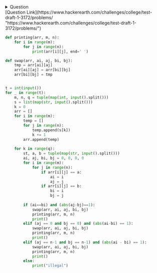 <details><summary>Question</summary>
<p>
Before a quiz, the students of a batch have arranged themselves as per a convenient order in a m×n grid, representing m rows of seats, each row with n consecutive seats. The instructor however has a plan and wants to disrupt the order. He can ask two students sitting consecutively in a row to swap seats, two students sitting at the 1st position of consecutive rows to swap seats, and two students sitting at the last position of consequitive rows to swap seats. The instructor gives instructions as “swap <roll1> <roll2> where <roll1>” and <roll2> are the roll numbers of students who need to swap places. Many inputs will be invalid, where students are not consequitive and should be neglected. A student cannot swap with himself/herself.



Input Format: The first input is the number of test cases. For each test case, the first 3 inputs are m (number of rows), n (number of columns) and q (number of instructor instructions). The next line contains mn students in a row major format as per their current seating. The next q lines contain 1 instruction each.

 

Output Format: After each instruction, print the students as per the current seating in a row major format. Print illegal if the swap is not valid.

 

Sample Input

1

3 3 5

IIT1 IIT2 IIT3 IIT4 IIT5 IIT6 IIT7 IIT8 IIT9

swap IIT1 IIT4

swap IIT2 IIT5

swap IIT3 IIT6

swap IIT4 IIT2

swap IIT6 IIT4

 

Sample Output

IIT4 IIT2 IIT3 IIT1 IIT5 IIT6 IIT7 IIT8 IIT9

illegal

IIT4 IIT2 IIT6 IIT1 IIT5 IIT3 IIT7 IIT8 IIT9

IIT2 IIT4 IIT6 IIT1 IIT5 IIT3 IIT7 IIT8 IIT9

IIT2 IIT6 IIT4 IIT1 IIT5 IIT3 IIT7 IIT8 IIT9
</p>
</details>
[Question Link](https://www.hackerearth.com/challenges/college/test-draft-1-3172/problems/ "https://www.hackerearth.com/challenges/college/test-draft-1-3172/problems/")

```python
def printing(arr, m, n):
    for i in range(m):
        for j in range(n):
            print(arr[i][j], end=' ')

def swap(arr, ai, aj, bi, bj):
    tmp = arr[ai][aj]
    arr[ai][aj] = arr[bi][bj]
    arr[bi][bj] = tmp


t = int(input())
for _ in range(t):
    m, n, q = tuple(map(int, input().split()))
    s = list(map(str, input().split()))
    k = 0
    arr = []
    for i in range(m):
        temp = []
        for j in range(n):
            temp.append(s[k])
            k += 1
        arr.append(temp)
    
    for k in range(q):
        st, a, b = tuple(map(str, input().split()))
        ai, aj, bi, bj = 0, 0, 0, 0
        for i in range(m):
            for j in range(n):
                if arr[i][j] == a:
                    ai = i
                    aj = j
                if arr[i][j] == b:
                    bi = i
                    bj = j
    
        if (ai==bi) and (abs(aj-bj)==1):
            swap(arr, ai, aj, bi, bj)
            printing(arr, m, n)
            print()
        elif (aj == 0 and bj == 0) and (abs(ai-bi) == 1):
            swap(arr, ai, aj, bi, bj)
            printing(arr, m, n)
            print()
        elif (aj == n-1 and bj == n-1) and (abs(ai - bi) == 1):
            swap(arr, ai, aj, bi, bj)
            printing(arr, m, n)
            print()
        else:
            print("illegal")

```
